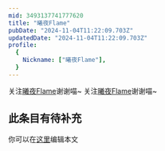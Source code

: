 ```yaml
---
mid: 3493137741777620
title: "曦夜Flame"
pubDate: "2024-11-04T11:22:09.703Z"
updatedDate: "2024-11-04T11:22:09.703Z"
profile:
  {
    Nickname: ["曦夜Flame"],
  }
---
```


关注[曦夜Flame](https://space.bilibili.com/3493137741777620)谢谢喵~ 关注[曦夜Flame](https://space.bilibili.com/3493137741777620)谢谢喵~

## 此条目有待补充
你可以在[这里](https://github.com/Yuhanawa/VTuber.ICU-Content/edit/master/v/曦夜Flame/index.md)编辑本文
